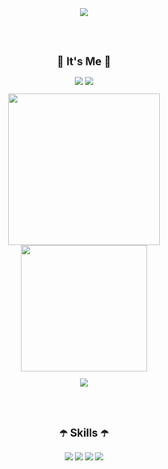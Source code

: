 <p align="center"><img src="https://capsule-render.vercel.app/api?type=Waving&color=0099f9&fontColor=ffffff&height=150&section=footer&text=Kim%20HyunJin&fontSize=70"></p>

<br>
<br>


<h2 align="center">🐳 It's Me 🐳</h2>
<p align="center">
  <a href="https://codingmylife.tistory.com" target="_blank"><img src="https://img.shields.io/badge/blog-f09311?style=for-the-badge&logo=tistory&logoColor=white"/></a> 
  <a href="https://khj745700.notion.site" target="_blank"><img src="https://img.shields.io/badge/Details-black?style=for-the-badge&logo=notion&logoColor=white"/></a>
</p>


<p align="center">
  <img src="https://github-readme-stats.vercel.app/api?username=khj745700&show_icons=true&theme=radical" width="300">
  <img src="http://mazassumnida.wtf/api/v2/generate_badge?boj=khj745700" width="250">
</p>

<p align="center">
  <img src="https://hits.seeyoufarm.com/api/count/incr/badge.svg?url=https%3A%2F%2Fgithub.com%2Fkhj745700&count_bg=%2379C83D&title_bg=%23555555&icon=&icon_color=%23E7E7E7&title=hits&edge_flat=false"/>
</p>  

<br>
<br>

<h2 align="center">☂️ Skills ☂️</h2>
<p align="center">
  <img src="https://img.shields.io/badge/spring boot-6DB33F?style=for-the-badge&logo=springboot&logoColor=white"/>
  <img src="https://img.shields.io/badge/react native-61DAFB?style=for-the-badge&logo=react&logoColor=white"/>
  <img src="https://img.shields.io/badge/JAVA-f09311?style=for-the-badge&logo=openjdk&logoColor=white"/>
  <img src="https://img.shields.io/badge/Vue.js-35495E?style=for-the-badge&logo=vuedotjs&logoColor=4FC08D"/>
</p>

<br>
<br>
